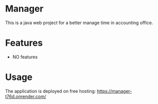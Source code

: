 # Manager

This is a java web project for a better manage time in accounting office.

# Features

+ NO features

# Usage
The application is deployed on free hosting:
https://manager-t76d.onrender.com/
